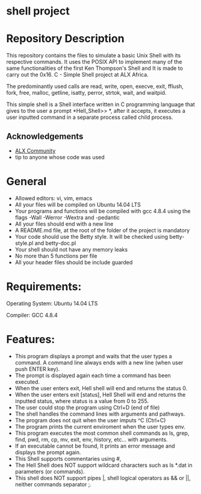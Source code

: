 
# shell project

# Repository Description
This repository contains the files to simulate a basic Unix Shell with its respective commands. It uses the POSIX API to implement many of the same functionalities of the first Ken Thompson's Shell and It is made to carry out the 0x16. C - Simple Shell project at ALX Africa.

The predominantly used calls are read, write, open, execve, exit, fflush, fork, free, malloc, getline, isatty, perror, strtok, wait, and waitpid.

This simple shell is a Shell interface written in C programming language that gives to the user a prompt *Hell_Shell>> *, after it accepts, it executes a user inputted command in a separate process called child process.


## Acknowledgements

 - [ALX Community](https://www.alxafrica.com/)
 - tip to anyone whose code was used

 # General
 + Allowed editors: vi, vim, emacs
 + All your files will be compiled on Ubuntu 14.04 LTS
 + Your programs and functions will be compiled with gcc 4.8.4 using the flags -Wall -Werror -Wextra and -pedantic
 + All your files should end with a new line
 + A README.md file, at the root of the folder of the project is mandatory
 + Your code should use the Betty style. It will be checked using betty-style.pl and betty-doc.pl
+ Your shell should not have any memory leaks
+ No more than 5 functions per file
+ All your header files should be include guarded

# Requirements:

Operating System: Ubuntu 14.04 LTS

Compiler: GCC 4.8.4

# Features:
+ This program displays a prompt and waits that the user types a command. A command line always ends with a new line (when user push ENTER key).
+ The prompt is displayed again each time a command has been executed.
+ When the user enters exit, Hell shell will end and returns the status 0.
+ When the user enters exit [status], Hell Shell will end and returns the inputted status, where status is a value from 0 to 255.
+ The user could stop the program using Ctrl+D (end of file)
+ The shell handles the command lines with arguments and pathways.
+ The program does not quit when the user imputs ^C (Ctrl+C)
+ The program prints the current enviroment when the user types env.
+ This program executes the most common shell commands as ls, grep, find, pwd, rm, cp, mv, exit, env, history, etc... with arguments.
+ If an executable cannot be found, It prints an error message and displays the prompt again.
+ This Shell supports commentaries using #,
+ The Hell Shell does NOT support wildcard characters such as ls *.dat in parameters (or commands).
+ This shell does NOT support pipes |, shell logical operators as && or ||, neither commands separator ;.
